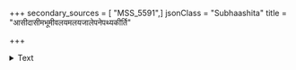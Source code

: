 +++
secondary_sources = [ "MSS_5591",]
jsonClass = "Subhaashita"
title = "आसीदासीमभूमीवलयमलयजालेपनेपथ्यकीर्ति"

+++

<details><summary>Text</summary>

आसीदासीमभूमीवलयमलयजालेपनेपथ्यकीर्ति ः सप्ताकूपारपारीसदनजनघनोद्गीतचापप्रताप् अः।  
वीरादस्मात् परः कः पदयुगयुगपत्पातिभूपातिभूयश् चूडारत्नोडुपत्नीकरपरिचरणामन्दनन्दन्नखेन्द् उः॥
</details>
